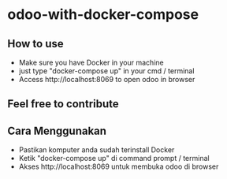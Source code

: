 # odoo-with-docker-compose

## How to use
- Make sure you have Docker in your machine
- just type "docker-compose up" in your cmd / terminal
- Access http://localhost:8069 to open odoo in browser

## Feel free to contribute

## Cara Menggunakan
- Pastikan komputer anda sudah terinstall Docker
- Ketik "docker-compose up" di command prompt / terminal
- Akses http://localhost:8069 untuk membuka odoo di browser
